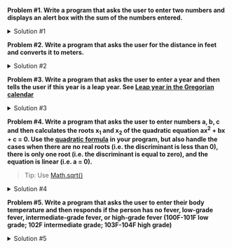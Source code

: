 **Problem #1. Write a program that asks the user to enter two numbers and displays an alert box with the sum of the numbers entered.**

<details><summary>Solution #1</summary>
<p>

```javascript
let a = prompt("Enter one number");
let b = prompt("Enter another number");
let c = parseFloat(a) + parseFloat(b);
alert("The sum is "+c);
```

</p>
</details>

**Problem #2. Write a program that asks the user for the distance in feet and converts it to meters.**

<details><summary>Solution #2</summary>
<p>

```javascript
let feet = prompt("Enter distance in feet");
let meters = feet / 3.281;
alert("The distance is meters "+meters);
```

</p>
</details>

**Problem #3. Write a program that asks the user to enter a year and then tells the user if this year is a leap year. See [Leap year in the Gregorian calendar](https://en.wikipedia.org/wiki/Leap_year#Gregorian_calendar)**

<details><summary>Solution #3</summary>
<p>
  
```javascript
let year = prompt("Enter year number");
let is_leap;
if (year % 4 != 0) {
  is_leap = false;
} else if (year % 100 != 0) {
  is_leap = true;
} else if (year % 400 != 0) {
  is_leap = false;
} else {
  is_leap = true;
}

if (is_leap) {
  alert("The year "+year+" is a leap year");
} else {
  alert("The year "+year+" is a common year");
}
```

More concise:

```javascript
let year = prompt("Enter year number");
// using the fact that 0 is falsey and any other number is truthy
let is_leap = year % 4 ? 0 : year % 100 ? 1 : year % 400 ? 0 : 1;
alert("The year "+year+" is a "+(is_leap ? "leap" : "common")+" year");
```

</p>
</details>

**Problem #4. Write a program that asks the user to enter numbers a, b, c and then calculates the roots x<sub>1</sub> and x<sub>2</sub> of the quadratic equation ax<sup>2</sup> + bx + c = 0. Use the [quadratic formula](https://en.wikipedia.org/wiki/Quadratic_formula) in your program, but also handle the cases when there are no real roots (i.e. the discriminant is less than 0), there is only one root (i.e. the discriminant is equal to zero), and the equation is linear (i.e. a = 0).**

> Tip: Use [Math.sqrt()](https://www.w3schools.com/jsref/jsref_sqrt.asp)

<details><summary>Solution #4</summary>
<p>
  
```javascript
let a = parseFloat(prompt("Enter a"));
let b = parseFloat(prompt("Enter b"));
let c = parseFloat(prompt("Enter c"));

if (a == 0) {
  if (b == 0) {
    alert("There are no roots");
  } else {
    let x = -c/b;
    alert("This is a linear equation. x="+x);
  }
} else {
  let d = b * b - 4 * a * c;
  if (d > 0) {
    let x1 = (-b + Math.sqrt(d)) / (2 * a);
    let x2 = (-b - Math.sqrt(d)) / (2 * a);
    alert("There are two roots: x1="+x1+"; x2="+x2);
  } else if (d == 0) {
    let x = -b / (2 * a);
    alert("There is only one root: x="+x);
  } else {
    alert("There are no real roots");
  }
} 
  
```

</p></details>

**Problem #5. Write a program that asks the user to enter their body temperature and then responds if the person has no fever, low-grade fever, intermediate-grade fever, or high-grade fever (100F-101F low grade; 102F intermediate grade; 103F-104F high grade)**

<details><summary>Solution #5</summary>
<p>
  
```javascript
let t = parseInt(prompt("Enter your body temperature in F"));

if (t < 100) {
  alert("You have no fever");
} else if (t < 102) {
  alert("You have low-grade fever");
} else if (t < 103) {
  alert("You have intermediate-grade fever");
} else {
  alert("You have high-grade fever");
}
  
```

</p></details>

